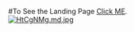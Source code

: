 #To See the Landing Page [Click ME](https://bewithsnehasish.github.io/landingpageproject.github.io/).<br>
<a href="https://bewithsnehasish.github.io/landingpageproject.github.io/"><img src="https://iili.io/HtCgNMg.md.jpg" alt="HtCgNMg.md.jpg" border="0"></a>
